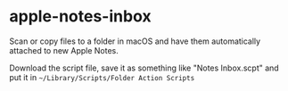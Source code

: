 # apple-notes-inbox
Scan or copy files to a folder in macOS and have them automatically attached to new Apple Notes.

Download the script file, save it as something like "Notes Inbox.scpt" and put it in `~/Library/Scripts/Folder Action Scripts`
